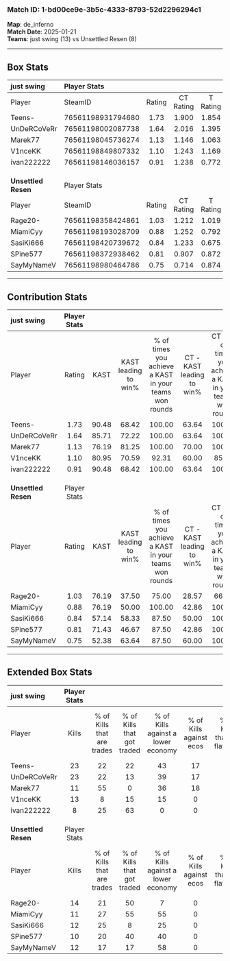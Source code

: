 ### Match ID: 1-bd00ce9e-3b5c-4333-8793-52d2296294c1  
**Map**: de_inferno  
**Match Date**: 2025-01-21  
**Teams**: just swing (13) vs Unsettled Resen (8)  

---  

## Box Stats  

| **just swing**      | Player Stats      |        |           |          |       |       |       |         |        |      |     |
| :- | :- | :-: | :-: | :-: | :-: | :-: | :-: | :-: | :-: | :-: | :-: |
| Player              | SteamID           | Rating | CT Rating | T Rating | KAST  |  ADR  | Kills | Assists | Deaths | K/D  | HS% |
| Teens-              | 76561198931794680 |  1.73  |   1.900   |  1.854   | 90.48 | 106.0 |  23   |    5    |   12   | 1.92 | 65  |
| UnDeRCoVeRr         | 76561198002087738 |  1.64  |   2.016   |  1.395   | 85.71 | 101.7 |  23   |    7    |   14   | 1.64 | 56  |
| Marek77             | 76561198045736274 |  1.13  |   1.146   |  1.063   | 76.19 | 63.0  |  11   |    8    |   7    | 1.57 | 63  |
| V1nceKK             | 76561198849807332 |  1.10  |   1.243   |  1.169   | 80.95 | 69.0  |  13   |    5    |   13   | 1.00 | 38  |
| ivan222222          | 76561198146036157 |  0.91  |   1.238   |  0.772   | 90.48 | 50.1  |   8   |    6    |   13   | 0.62 | 37  |
|                     |                   |        |           |          |       |       |       |         |        |      |     |
|                     |                   |        |           |          |       |       |       |         |        |      |     |
|                     |                   |        |           |          |       |       |       |         |        |      |     |
| **Unsettled Resen** | Player Stats      |        |           |          |       |       |       |         |        |      |     |
| Player              | SteamID           | Rating | CT Rating | T Rating | KAST  |  ADR  | Kills | Assists | Deaths | K/D  | HS% |
| Rage20-             | 76561198358424861 |  1.03  |   1.212   |  1.019   | 76.19 | 76.2  |  14   |    4    |   17   | 0.82 | 71  |
| MiamiCyy            | 76561198193028709 |  0.88  |   1.252   |  0.792   | 76.19 | 66.8  |  11   |    5    |   17   | 0.65 | 27  |
| SasiKi666           | 76561198420739672 |  0.84  |   1.233   |  0.675   | 57.14 | 72.5  |  12   |    3    |   15   | 0.80 | 33  |
| SPine577            | 76561198372938462 |  0.81  |   0.907   |  0.872   | 71.43 | 47.7  |  10   |    4    |   14   | 0.71 | 50  |
| SayMyNameV          | 76561198980464786 |  0.75  |   0.714   |  0.874   | 52.38 | 57.1  |  12   |    3    |   15   | 0.80 | 41  |
---  

## Contribution Stats  

| **just swing**      | Player Stats |       |                      |                                                        |                           |                                                             |                          |                                                            |
| :- | :-: | :-: | :-: | :-: | :-: | :-: | :-: | :-: |
| Player              |    Rating    | KAST  | KAST leading to win% | % of times you achieve a KAST in your teams won rounds | CT - KAST leading to win% | CT - % of times you achieve a KAST in your teams won rounds | T - KAST leading to win% | T - % of times you achieve a KAST in your teams won rounds |
| Teens-              |     1.73     | 90.48 |        68.42         |                         100.00                         |           63.64           |                           100.00                            |          75.00           |                           100.00                           |
| UnDeRCoVeRr         |     1.64     | 85.71 |        72.22         |                         100.00                         |           63.64           |                           100.00                            |          85.71           |                           100.00                           |
| Marek77             |     1.13     | 76.19 |        81.25         |                         100.00                         |           70.00           |                           100.00                            |          100.00          |                           100.00                           |
| V1nceKK             |     1.10     | 80.95 |        70.59         |                         92.31                          |           60.00           |                            85.71                            |          85.71           |                           100.00                           |
| ivan222222          |     0.91     | 90.48 |        68.42         |                         100.00                         |           63.64           |                           100.00                            |          75.00           |                           100.00                           |
|                     |              |       |                      |                                                        |                           |                                                             |                          |                                                            |
|                     |              |       |                      |                                                        |                           |                                                             |                          |                                                            |
|                     |              |       |                      |                                                        |                           |                                                             |                          |                                                            |
| **Unsettled Resen** | Player Stats |       |                      |                                                        |                           |                                                             |                          |                                                            |
| Player              |    Rating    | KAST  | KAST leading to win% | % of times you achieve a KAST in your teams won rounds | CT - KAST leading to win% | CT - % of times you achieve a KAST in your teams won rounds | T - KAST leading to win% | T - % of times you achieve a KAST in your teams won rounds |
| Rage20-             |     1.03     | 76.19 |        37.50         |                         75.00                          |           28.57           |                            66.67                            |          44.44           |                           80.00                            |
| MiamiCyy            |     0.88     | 76.19 |        50.00         |                         100.00                         |           42.86           |                           100.00                            |          55.56           |                           100.00                           |
| SasiKi666           |     0.84     | 57.14 |        58.33         |                         87.50                          |           50.00           |                           100.00                            |          66.67           |                           80.00                            |
| SPine577            |     0.81     | 71.43 |        46.67         |                         87.50                          |           42.86           |                           100.00                            |          50.00           |                           80.00                            |
| SayMyNameV          |     0.75     | 52.38 |        63.64         |                         87.50                          |           60.00           |                           100.00                            |          66.67           |                           80.00                            |
---  

## Extended Box Stats  

| **just swing**      | Player Stats |                            |                            |                                    |                         |                              |                                 |        |                             |                                     |                          |                               |                            |
| :- | :-: | :-: | :-: | :-: | :-: | :-: | :-: | :-: | :-: | :-: | :-: | :-: | :-: |
| Player              |    Kills     | % of Kills that are trades | % of Kills that got traded | % of Kills against a lower economy | % of Kills against ecos | % of Kills that are flawless | % of Kills that are close duels | Deaths | % of Deaths that get traded | % of Deaths against a lower economy | % of Deaths against ecos | % of Deaths that are flawless | % of Deaths that are close |
| Teens-              |      23      |             22             |             22             |                 43                 |           17            |              65              |                4                |   12   |             50              |                 17                  |            8             |              75               |             8              |
| UnDeRCoVeRr         |      23      |             22             |             13             |                 39                 |           17            |              78              |                0                |   14   |             29              |                 21                  |            7             |              64               |             0              |
| Marek77             |      11      |             55             |             0              |                 36                 |           18            |              55              |                9                |   7    |              0              |                  0                  |            0             |              57               |             29             |
| V1nceKK             |      13      |             8              |             15             |                 15                 |            0            |              92              |                8                |   13   |             38              |                 15                  |            0             |              77               |             15             |
| ivan222222          |      8       |             25             |             63             |                 0                  |            0            |              63              |               25                |   13   |             38              |                  8                  |            8             |              54               |             0              |
|                     |              |                            |                            |                                    |                         |                              |                                 |        |                             |                                     |                          |                               |                            |
|                     |              |                            |                            |                                    |                         |                              |                                 |        |                             |                                     |                          |                               |                            |
|                     |              |                            |                            |                                    |                         |                              |                                 |        |                             |                                     |                          |                               |                            |
| **Unsettled Resen** | Player Stats |                            |                            |                                    |                         |                              |                                 |        |                             |                                     |                          |                               |                            |
| Player              |    Kills     | % of Kills that are trades | % of Kills that got traded | % of Kills against a lower economy | % of Kills against ecos | % of Kills that are flawless | % of Kills that are close duels | Deaths | % of Deaths that get traded | % of Deaths against a lower economy | % of Deaths against ecos | % of Deaths that are flawless | % of Deaths that are close |
| Rage20-             |      14      |             21             |             50             |                 7                  |            0            |              64              |                0                |   17   |             18              |                 18                  |            0             |              76               |             6              |
| MiamiCyy            |      11      |             27             |             55             |                 55                 |            0            |              64              |               18                |   17   |             24              |                 24                  |            0             |              65               |             12             |
| SasiKi666           |      12      |             25             |             8              |                 25                 |            0            |              67              |                0                |   15   |             20              |                 13                  |            0             |              73               |             7              |
| SPine577            |      10      |             20             |             40             |                 40                 |            0            |              50              |               10                |   14   |             21              |                  7                  |            0             |              57               |             0              |
| SayMyNameV          |      12      |             17             |             17             |                 58                 |            0            |              67              |               17                |   15   |             13              |                  7                  |            0             |              87               |             7              |
